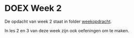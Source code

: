 # DOEX Week 2

De opdacht van week 2 staat in folder [weekopdracht](weekopdracht).

In les 2 en 3 van deze week zijn ook oefeningen om te maken.

